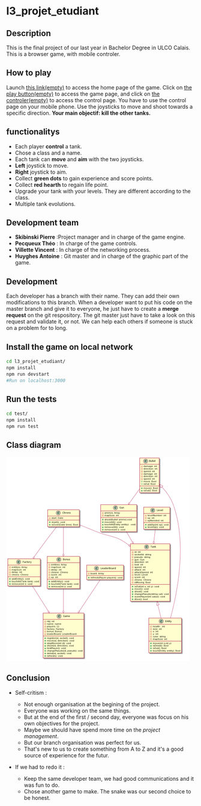 # l3_projet_etudiant


## Description 

This is the final project of our last year in Bachelor Degree in ULCO Calais.
This is a browser game, with mobile controler. 

## How to play 

Launch [this link(empty)]() to access the home page of the game.
Click on [the play button(empty)]() to access the game page, and click on [the controler(empty)]() to access the control page.
You have to use the control page on your mobile phone.
Use the joysticks to move and shoot towards a specific direction.
**Your main objectif: kill the other tanks.**

## functionalitys

* Each player **control** a tank.
* Chose a class and a name.
* Each tank can **move** and **aim** with the two joysticks.
* **Left** joystick to move.
* **Right** joystick to aim.
* Collect **green dots** to gain experience and score points.
* Collect **red hearth** to regain life point. 
* Upgrade your tank with your levels. They are different according to the class.
* Multiple tank evolutions.

## Development team  

* **Skibinski Pierre** :Project manager and in charge of the game engine.
* **Pecqueux Théo** :  In charge of the game controls.
* **Villette Vincent** : In charge of the networking process.
* **Huyghes Antoine** : Git master and in charge of the graphic part of the game.

## Development   

Each developer has a branch with their name. They can add their own modifications to this branch. When a developer want to put his code on the master branch and give it to everyone, he just have to create a **merge request** on the git respository. The git master just have to take a look on this request and validate it, or not.
We can help each others if someone is stuck on a problem for to long.

## Install the game on local network 

```sh
cd l3_projet_etudiant/
npm install
npm run devstart
#Run on localhost:3000
```

## Run the tests

```sh
cd test/
npm install
npm run test
```

## Class diagram  

![](img/diag.png)

## Conclusion 

* Self-critism : 
    * Not enough organisation at the begining of the project.
    * Everyone was working on the same things. 
    * But at the end of the first / second day, everyone was focus on his own objectives for the project. 
    * Maybe we should have spend more time on the *project management*.
    * But our branch organisation was perfect for us. 
    * That's new to us to create something from A to Z and it's a good source of experience for the futur.

* If we had to redo it : 
    * Keep the same developer team, we had good communications and it was fun to do. 
    * Chose another game to make. The snake was our second choice to be honest. 